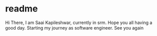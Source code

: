 # readme

Hi There, I am Saai Kapileshwar, currently in srm. Hope you all having a good day.
Starting my journey as software engineer. See you again

